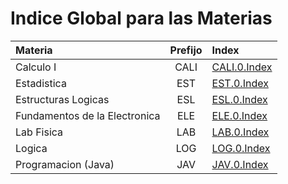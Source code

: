 # Indice Global para las Materias

|Materia|Prefijo|Index|
|:------|:-----:|:----|
|Calculo I|CALI    |[CALI.0.Index](<./Calculo/Calculo I/CALI.0.Index.md>)|
|Estadistica | EST   |[EST.0.Index](<./Estadistica/EST.0.Index.md>)|
|Estructuras Logicas |ESL    |[ESL.0.Index](<Estructuras Logicas/ESL.0.Index.md>)|
|Fundamentos de la Electronica |ELE    |[ELE.0.Index](<./Fundamentos de la Electronica/ELE.0.Index.md>)|
|Lab Fisica |LAB    |[LAB.0.Index](<./Laboratorio de Fisica/LAB.0.Index.md>)|
|Logica |LOG    |[LOG.0.Index](<./Logica/LOG.0.Index.md>)|
|Programacion (Java)|JAV    |[JAV.0.Index](<./Programacion/Java/JAV.0.Index.md>)|
